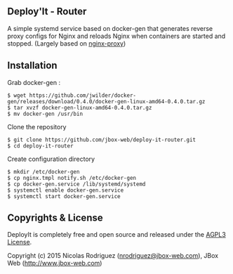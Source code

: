 ## Deploy'It - Router

A simple systemd service based on docker-gen that generates reverse proxy configs for Nginx and reloads Nginx when containers are started and stopped. (Largely based on [nginx-proxy](https://github.com/jwilder/nginx-proxy))

## Installation

Grab docker-gen :

    $ wget https://github.com/jwilder/docker-gen/releases/download/0.4.0/docker-gen-linux-amd64-0.4.0.tar.gz
    $ tar xvzf docker-gen-linux-amd64-0.4.0.tar.gz
    $ mv docker-gen /usr/bin

Clone the repository

    $ git clone https://github.com/jbox-web/deploy-it-router.git
    $ cd deploy-it-router

Create configuration directory

    $ mkdir /etc/docker-gen
    $ cp nginx.tmpl notify.sh /etc/docker-gen
    $ cp docker-gen.service /lib/systemd/systemd
    $ systemctl enable docker-gen.service
    $ systemctl start docker-gen.service


## Copyrights & License

DeployIt is completely free and open source and released under the [AGPL3 License](https://github.com/jbox-web/deploy-it-router/blob/master/LICENSE).

Copyright (c) 2015 Nicolas Rodriguez (nrodriguez@jbox-web.com), JBox Web (http://www.jbox-web.com)
